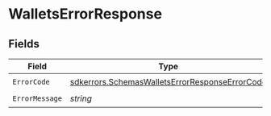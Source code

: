 # WalletsErrorResponse


## Fields

| Field                                                                                                                   | Type                                                                                                                    | Required                                                                                                                | Description                                                                                                             |
| ----------------------------------------------------------------------------------------------------------------------- | ----------------------------------------------------------------------------------------------------------------------- | ----------------------------------------------------------------------------------------------------------------------- | ----------------------------------------------------------------------------------------------------------------------- |
| `ErrorCode`                                                                                                             | [sdkerrors.SchemasWalletsErrorResponseErrorCode](../../../pkg/models/sdkerrors/schemaswalletserrorresponseerrorcode.md) | :heavy_check_mark:                                                                                                      | N/A                                                                                                                     |
| `ErrorMessage`                                                                                                          | *string*                                                                                                                | :heavy_check_mark:                                                                                                      | N/A                                                                                                                     |